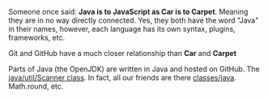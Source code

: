 Someone once said: **Java is to JavaScript as Car is to Carpet**. Meaning they are in no way directly connected. Yes, they both have the word "Java" in their names, however, each language has its own syntax, plugins, frameworks, etc.

Git and GitHub have a much closer relationship than **Car** and **Carpet**


Parts of Java (the OpenJDK) are written in Java and hosted on GitHub.
The [java/util/Scanner class](https://github.com/openjdk/jdk/blob/master/src/java.base/share/classes/java/util/Scanner.java).
In fact, all our friends are there [classes/java](https://github.com/openjdk/jdk/tree/master/src/java.base/share/classes/java).  Math.round, etc.